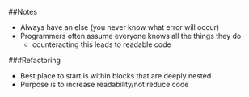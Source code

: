 ##Notes

* Always have an else (you never know what error will occur)
* Programmers often assume everyone knows all the things they do
	* counteracting this leads to readable code

###Refactoring

* Best place to start is within blocks that are deeply nested
* Purpose is to increase readability/not reduce code
